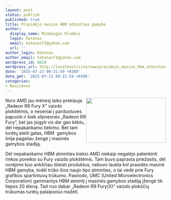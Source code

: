 ```yaml
---
layout: post
status: publish
published: true
title: Prasidėjo masinė HBM atminties gamyba
author:
  display_name: Mindaugas Klumbis
  login: Katonas
  email: katonasf1@yahoo.com
  url: ''
author_login: Katonas
author_email: katonasf1@yahoo.com
wordpress_id: 8819
wordpress_url: http://localhost/site/new/prasidejo_masine_hbm_atminties_gamyba/
date: '2015-07-23 09:31:59 +0300'
date_gmt: '2015-07-23 09:31:59 +0300'
categories:
- Naujienos
---
```

<p>
	<a href="http://technews.lt/userfiles/AMD-Fiji-GPU_HBM-635x357.jpg"><img alt="" src="http://technews.lt/userfiles/AMD-Fiji-GPU_HBM-635x357.jpg" style="width: 250px; height: 141px; float: right;" /></a>Nors AMD jau mėnesį laiko prekiauja &bdquo;Radeon R9 Fury X&ldquo; vaizdo plok&scaron;tėmis, o neseniai į parduotuves papuolė ir kiek silpnesnės &bdquo;Radeon R9 Fury&ldquo;, bet jas įsigyti vis dar gan kėblu, dėl nepakankamo tiekimo. Bet tam turėtų ateiti galas, HBM &nbsp;gamybos linija pagaliau žengė į masinės gamybos stadiją.</p>
<p>
	Dėl nepakankamo HBM atminties kiekio AMD niekaip negalėjo patenkinti rinkos poreikio su Fury vaizdo plok&scaron;tėmis. Tam buvo paprasta priežastis, dėl norėjimo kuo ank&scaron;čiau i&scaron;leisti produktus, nebuvo laukta kol prasidės masinė HBM gamyba, todėl trūko &scaron;ios naujo tipo atminties, o tai vedė prie Fury grafikos spartintuvų trūkumo. Pasirodo, UMC (United Microelectronics Corporation) gaminantys HBM atmintį į masinės gamybos stadiją įžengė tik liepos 20 dieną. Tad nuo dabar &bdquo;Radeon R9 Fury(X)&ldquo; vaizdo plok&scaron;čių trūkumas turėtų palaipsniui mažėti.</p>
